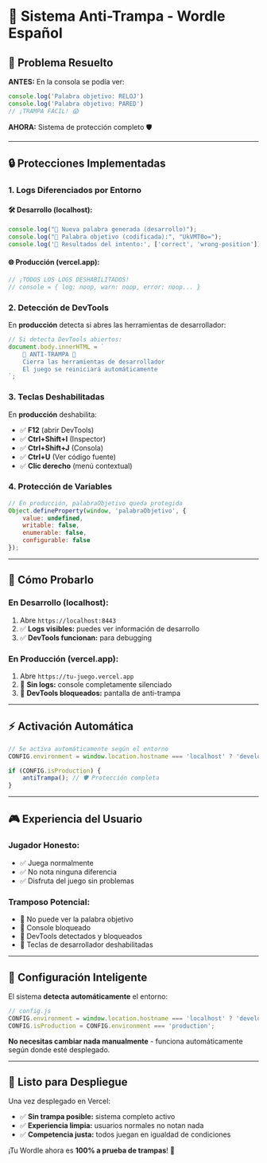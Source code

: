 # 🚫 Sistema Anti-Trampa - Wordle Español

## 🎯 **Problema Resuelto**

**ANTES:** En la consola se podía ver:
```javascript
console.log('Palabra objetivo: RELOJ')
console.log('Palabra objetivo: PARED') 
// ¡TRAMPA FÁCIL! 😱
```

**AHORA:** Sistema de protección completo 🛡️

---

## 🔒 **Protecciones Implementadas**

### **1. Logs Diferenciados por Entorno**

#### **🛠️ Desarrollo (localhost):**
```javascript
console.log("🎯 Nueva palabra generada (desarrollo)");
console.log("📝 Palabra objetivo (codificada):", "UkVMT0o=");
console.log('🎯 Resultados del intento:', ['correct', 'wrong-position']);
```

#### **🌐 Producción (vercel.app):**
```javascript
// ¡TODOS LOS LOGS DESHABILITADOS!
// console = { log: noop, warn: noop, error: noop... }
```

### **2. Detección de DevTools**

En **producción** detecta si abres las herramientas de desarrollador:

```javascript
// Si detecta DevTools abiertos:
document.body.innerHTML = `
    🚫 ANTI-TRAMPA 🚫
    Cierra las herramientas de desarrollador
    El juego se reiniciará automáticamente
`;
```

### **3. Teclas Deshabilitadas**

En **producción** deshabilita:
- ✅ **F12** (abrir DevTools)
- ✅ **Ctrl+Shift+I** (Inspector)
- ✅ **Ctrl+Shift+J** (Consola)
- ✅ **Ctrl+U** (Ver código fuente)
- ✅ **Clic derecho** (menú contextual)

### **4. Protección de Variables**

```javascript
// En producción, palabraObjetivo queda protegida
Object.defineProperty(window, 'palabraObjetivo', {
    value: undefined,
    writable: false,
    enumerable: false,
    configurable: false
});
```

---

## 🧪 **Cómo Probarlo**

### **En Desarrollo (localhost):**
1. Abre `https://localhost:8443`
2. ✅ **Logs visibles:** puedes ver información de desarrollo
3. ✅ **DevTools funcionan:** para debugging

### **En Producción (vercel.app):**
1. Abre `https://tu-juego.vercel.app`
2. 🚫 **Sin logs:** console completamente silenciado
3. 🚫 **DevTools bloqueados:** pantalla de anti-trampa

---

## ⚡ **Activación Automática**

```javascript
// Se activa automáticamente según el entorno
CONFIG.environment = window.location.hostname === 'localhost' ? 'development' : 'production';

if (CONFIG.isProduction) {
    antiTrampa(); // 🛡️ Protección completa
}
```

---

## 🎮 **Experiencia del Usuario**

### **Jugador Honesto:**
- ✅ Juega normalmente
- ✅ No nota ninguna diferencia
- ✅ Disfruta del juego sin problemas

### **Tramposo Potencial:**
- 🚫 No puede ver la palabra objetivo
- 🚫 Console bloqueado
- 🚫 DevTools detectados y bloqueados
- 🚫 Teclas de desarrollador deshabilitadas

---

## 🔧 **Configuración Inteligente**

El sistema **detecta automáticamente** el entorno:

```javascript
// config.js
CONFIG.environment = window.location.hostname === 'localhost' ? 'development' : 'production';
CONFIG.isProduction = CONFIG.environment === 'production';
```

**No necesitas cambiar nada manualmente** - funciona automáticamente según donde esté desplegado.

---

## 🚀 **Listo para Despliegue**

Una vez desplegado en Vercel:
- ✅ **Sin trampa posible:** sistema completo activo
- ✅ **Experiencia limpia:** usuarios normales no notan nada
- ✅ **Competencia justa:** todos juegan en igualdad de condiciones

¡Tu Wordle ahora es **100% a prueba de trampas**! 🎉 